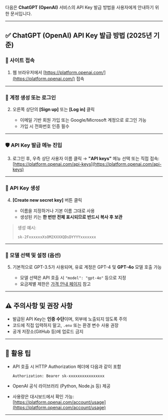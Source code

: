 다음은 **ChatGPT (OpenAI)** 서비스의 API Key 발급 방법을 사용자에게 안내하기 위한 문서입니다. 

---

## ✅ ChatGPT (OpenAI) API Key 발급 방법 (2025년 기준)

### 🔗 사이트 접속

1. 웹 브라우저에서 [https://platform.openai.com/](https://platform.openai.com/) 접속

---

### 👤 계정 생성 또는 로그인

2. 오른쪽 상단의 **\[Sign up]** 또는 **\[Log in]** 클릭

   * 이메일 기반 회원 가입 또는 Google/Microsoft 계정으로 로그인 가능
   * 가입 시 전화번호 인증 필수

---

### 🛡️ API Key 발급 메뉴 진입

3. 로그인 후, 우측 상단 사용자 이름 클릭 → **"API keys"** 메뉴 선택
   또는 직접 접속:
   [https://platform.openai.com/api-keys](https://platform.openai.com/api-keys)

---

### 🔑 API Key 생성

4. **\[Create new secret key]** 버튼 클릭

   * 이름을 지정하거나 기본 이름 그대로 사용
   * 생성된 키는 **한 번만 전체 표시되므로 반드시 복사 후 보관**

> 생성 예시:
>
> ```
> sk-2FxxxxxxXsOM2XXXXQDsDYYYYxxxxxxx
> ```

---

### 🧠 모델 선택 및 설정 (옵션)

5. 기본적으로 GPT-3.5가 사용되며, 유료 계정은 GPT-4 및 **GPT-4o** 모델 호출 가능

   * 모델 선택은 API 호출 시 `"model": "gpt-4o"` 등으로 지정
   * 요금제별 제한은 [가격 안내 페이지](https://openai.com/pricing) 참고

---

## ⚠️ 주의사항 및 권장 사항

* 발급된 API Key는 **인증 수단**이며, 외부에 노출되지 않도록 주의
* 코드에 직접 입력하지 말고, `.env` 또는 환경 변수 사용 권장
* 공개 저장소(GitHub 등)에 업로드 금지

---

## 📌 활용 팁

* API 호출 시 HTTP Authorization 헤더에 다음과 같이 포함

  ```
  Authorization: Bearer sk-xxxxxxxxxxxxxxxx
  ```
* OpenAI 공식 라이브러리 (Python, Node.js 등) 제공
* 사용량은 대시보드에서 확인 가능:
  [https://platform.openai.com/account/usage](https://platform.openai.com/account/usage)

---

